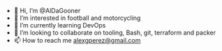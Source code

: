 - 👋 Hi, I’m @AlDaGooner
- 👀 I’m interested in football and motorcycling
- 🌱 I’m currently learning DevOps
- 💞️ I’m looking to collaborate on tooling, Bash, git, terraform and packer
- 📫 How to reach me alexgperez@gmail.com

<!---
AlDaGooner/AlDaGooner is a ✨ special ✨ repository because its `README.md` (this file) appears on your GitHub profile.
You can click the Preview link to take a look at your changes.
--->
